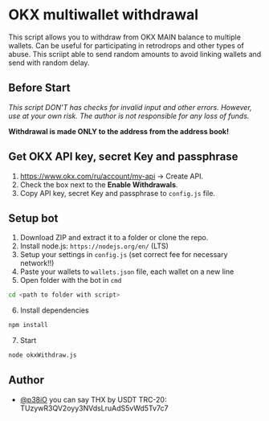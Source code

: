 
# OKX multiwallet withdrawal

This script allows you to withdraw from OKX MAIN balance to multiple wallets. Can be useful for participating in retrodrops and other types of abuse. This scriipt able to send random amounts to avoid linking wallets and send with random delay.

## Before Start
*This script DON'T has checks for invalid input and other errors. However, use at your own risk. The author is not responsible for any loss of funds.*

**Withdrawal is made ONLY to the address from the address book!**

## Get OKX API key, secret Key and passphrase


1) https://www.okx.com/ru/account/my-api -> Create API.
2) Сheck the box next to the <b>Enable Withdrawals</b>.
3) Copy API key, secret Key and passphrase to `config.js` file.

## Setup bot

1) Download ZIP and extract it to a folder or clone the repo.
2) Install node.js: `https://nodejs.org/en/` (LTS)
3) Setup your settings in `config.js` (set correct fee for necessary network!!)
4) Paste your wallets to `wallets.json` file, each wallet on a new line
5) Open folder with the bot in `cmd`
```bash
cd <path to folder with script>
```
6) Install dependencies
```bash
npm install
```
7) Start
```bash
node okxWithdraw.js
```


## Author

- [@p38iO](https://t.me/p38iO) you can say THX by USDT TRC-20: TUzywR3QV2oyy3NVdsLruAdS5vWd5Tv7c7
